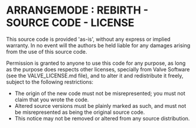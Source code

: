 ARRANGEMODE : REBIRTH - SOURCE CODE - LICENSE
======================

This source code is provided 'as-is', without any express or implied warranty. In no event will the authors be held liable for any damages arising from the use of this source code.

Permission is granted to anyone to use this code for any purpose, as long as the purpose does respects other licenses, specially from Valve Software (see the VALVE_LICENSE.md file), and to alter it and redistribute it freely, subject to the following restrictions:

* The origin of the new code must not be misrepresented; you must not claim that you wrote the code.
* Altered source versions must be plainly marked as such, and must not be misrepresented as being the original source code.
* This notice may not be removed or altered from any source distribution.
